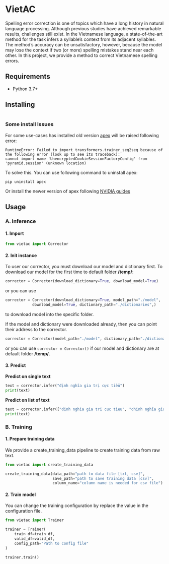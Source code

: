 VietAC
==============================

Spelling error correction is one of topics which have a long history in natural language processing. Although previous studies have achieved remarkable results, challenges still exist. In the Vietnamese language, a state-of-the-art method for the task infers a syllable’s context from its adjacent syllables. The method’s accuracy can be unsatisfactory, however, because the model may lose the context if two (or more) spelling mistakes stand near each other. In this project, we provide a method to correct Vietnamese spelling errors.

## Requirements

- Python 3.7+

## Installing


```shell
```
### Some install Issues
For some use-cases has installed old version [apex](https://pypi.org/project/apex/) will be raised following error:
```
RuntimeError: Failed to import transformers.trainer_seq2seq because of the following error (look up to see its traceback):
cannot import name 'UnencryptedCookieSessionFactoryConfig' from 'pyramid.session' (unknown location)
```

To solve this. You can use following command to uninstall apex:
```
pip uninstall apex
```

Or install the newer version of apex following [NVIDIA guides](https://github.com/NVIDIA/apex)

## Usage

### A. Inference

#### 1. Import

```python
from vietac import Corrector
```

#### 2. Init instance

To user our corrector, you must download our model and dictionary first.
To download our model for the first time to default folder **/temp/**:
```python
corrector = Corrector(download_dictionary=True, download_model=True)
```
or you can use
```python
corrector = Corrector(download_dictionary=True, model_path="./model",
            download_model=True, dictionary_path="./dictionaries",)
```
to download model into the specific folder.

If the model and dictionary were downloaded already, then you can point their address to the corrector.
```python
corrector = Corrector(model_path="./model", dictionary_path="./dictionaries",)
```
or you can use
```corrector = Corrector()```
if our model and dictionary are at default folder **/temp/**.
#### 3. Predict

**Predict on single text**

```python
text = corrector.infer("định nghĩa gia trị cực tiểu")
print(text)
```

**Predict on list of text**

```python
text = corrector.infer(["dinh nghia gia tri cuc tieu", "dhinh nghĩa gias trị cực dai"])
print(text)
```

### B. Training

#### 1. Prepare training data
We provide a create_training_data pipeline to create training data from raw text.
```python
from vietac import create_training_data

create_training_data(data_path="path to data file [txt, csv]",
                     save_path="path to save training data [csv]",
                     column_name="column name is needed for csv file")
```

#### 2. Train model
You can change the training configuration by replace the value in the configuration file. 
```python
from vietac import Trainer

trainer = Trainer(
    train_df=train_df,
    valid_df=valid_df,
    config_path="Path to config file"
)

trainer.train()
```


